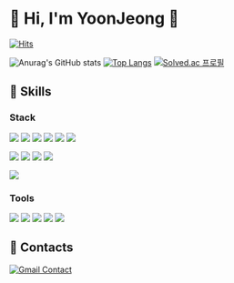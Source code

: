 # 👑 Hi, I'm YoonJeong 👑

[![Hits](https://hits.seeyoufarm.com/api/count/incr/badge.svg?url=https%3A%2F%2Fgithub.com%2Fyoonjung1205%2Fhit-counter&count_bg=%23ED99CE&title_bg=%23B6AEAE&icon=github.svg&icon_color=%23E7E7E7&title=hits&edge_flat=false)](https://hits.seeyoufarm.com)

![Anurag's GitHub stats](https://github-readme-stats.vercel.app/api?username=yoonjung1205&show_icons=true&theme=radical) [![Top Langs](https://github-readme-stats.vercel.app/api/top-langs/?username=yoonjung1205&layout=compact)](https://github.com/anuraghazra/github-readme-stats)
[![Solved.ac
프로필](http://mazassumnida.wtf/api/v2/generate_badge?boj=yoonjung1205)](https://solved.ac/yoonjung1205)



## 💎 Skills

### Stack
<img src="https://img.shields.io/badge/Vue.js-4FC08D?style=for-the-badge&logo=Vue.js&logoColor=white"> <img src="https://img.shields.io/badge/React-61DAFB?style=for-the-badge&logo=React&logoColor=white"> <img src="https://img.shields.io/badge/html 5-E34F26?style=for-the-badge&logo=html5&logoColor=white"> <img src="https://img.shields.io/badge/sass-CC6699?style=for-the-badge&logo=Sass&logoColor=white"> <img src="https://img.shields.io/badge/css 3-1572B6?style=for-the-badge&logo=css3&logoColor=white"> <img src="https://img.shields.io/badge/javascript-F7DF1E?style=for-the-badge&logo=JAVASCRIPT&logoColor=black">

<img src="https://img.shields.io/badge/django-092e20?style=for-the-badge&logo=django&logoColor=white"> <img src="https://img.shields.io/badge/FastAPI-009688?style=for-the-badge&logo=FastAPI&logoColor=white"> <img src="https://img.shields.io/badge/sqlite-003b57?style=for-the-badge&logo=sqlite&logoColor=white"> <img src="https://img.shields.io/badge/MongoDB-47A248?style=for-the-badge&logo=MongoDB&logoColor=white"> 

<img src="https://img.shields.io/badge/python-3776ab?style=for-the-badge&logo=python&logoColor=white"> 




### Tools

<img src="https://img.shields.io/badge/git-f05032?style=for-the-badge&logo=git&logoColor=white"> <img src="https://img.shields.io/badge/jira-0052cc?style=for-the-badge&logo=jira software&logoColor=white"> <img src="https://img.shields.io/badge/mattermost-0058cc?style=for-the-badge&logo=mattermost&logoColor=white"> <img src="https://img.shields.io/badge/figma-f24e1e?style=for-the-badge&logo=figma&logoColor=white"> <img src="https://img.shields.io/badge/Notion-000000?style=for-the-badge&logo=notion&logoColor=white">



## 📮 Contacts

[![Gmail Contact](https://img.shields.io/badge/yoonjung1205@gmail.com-d14836?style=flat-square&logo=gmail&logoColor=white)](mailto:yoonjung1205@gmail.com)


